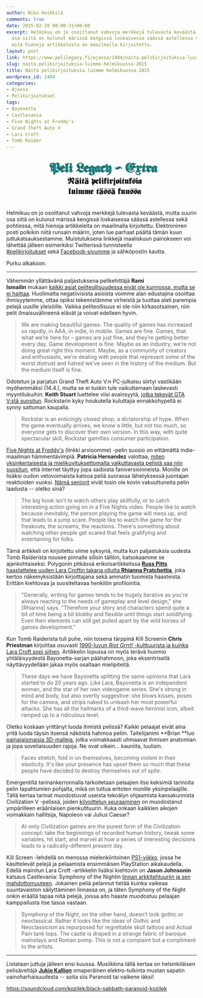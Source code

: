 ```yaml
---
author: Niko Heikkilä
comments: true
date: 2015-02-28 08:00:31+00:00
excerpt: Helmikuu on jo osoittanut vahvoja merkkejä tulevasta keväästä, mutta suurin
  osa siitä on kulunut märissä kengissä loskaisessa säässä astellessa sekä pohtiessa,
  mitä hienoja artikkeleita on maailmalla kirjoitettu.
layout: post
link: https://www.pelilegacy.fi/ajassa/1484/naita-pelikirjoituksia-luimme-helmikuussa-2015
slug: naita-pelikirjoituksia-luimme-helmikuussa-2015
title: Näitä pelikirjoituksia luimme helmikuussa 2015
wordpress_id: 1484
categories:
- Ajassa
- Pelikirjoitukset
tags:
- Bayonetta
- Castlevania
- Five Nights at Freddy's
- Grand Theft Auto V
- Lara Croft
- Tomb Raider
---
```


[![Näitä pelikirjoituksia luimme tässä kuussa](/uploads/2015/02/pelikirjoitukset.png)](/uploads/2015/02/pelikirjoitukset.png)

Helmikuu on jo osoittanut vahvoja merkkejä tulevasta keväästä, mutta suurin osa siitä on kulunut märissä kengissä loskaisessa säässä astellessa sekä pohtiessa, mitä hienoja artikkeleita on maailmalla kirjoitettu. Elektroninen posti polkikin niitä runsain määrin, joten lue parhaat päältä tämän kuun juttukatsauksestamme. Muistutuksena linkkejä maaliskuun painokseen voi lähettää jälleen esimerkiksi Twitterissä tunnisteella [#pelikirjoitukset](https://twitter.com/search?q=%23pelikirjoitukset) sekä [Facebook-sivumme](https://facebook.com/pelilegacy) ja sähköpostin kautta.

Purku alkakoon.



* * *



Vähemmän yllättävänä paljastuksena pelikehittäjä **Rami Ismailin** mukaan [kaikki asiat peliteollisuudessa eivät ole kunnossa, mutta se ei haittaa](http://ramiismail.com/2015/02/everything-is-not-fine-and-thats-fine/). Huolimatta negatiivisista asioista voimme alan edustajina osoittaa ihmisyytemme, ottaa opiksi tekemistämme virheistä ja tuottaa alati parempia pelejä uusille yleisöille. Vaikka peliteollisuus ei ole niin kirkasotsainen, niin pelit ilmaisuvälineenä elävät ja voivat edelleen hyvin.



<blockquote>We are making beautiful games. The quality of games has increased so rapidly, in AAA, in indie, in mobile. Games are fine. Games, that what we’re here for – games are just fine, and they’re getting better every day. Game development is fine. Maybe as an industry, we’re not doing great right this moment. Maybe, as a community of creators and enthusiasts, we’re dealing with people that represent some of the worst distrust and hatred we’ve seen in the history of the medium. But the medium itself is fine.</blockquote>



Odotetun ja parjatun Grand Theft Auto V:n PC-julkaisu siirtyi vastikään myöhemmäksi (14.4.), mutta se ei tuskin tule vaikuttamaan laskevasti myyntilukuihin. **Keith Stuart** luettelee viisi avainsyytä, [jotka tekevät GTA V:stä suositun](http://www.theguardian.com/technology/2015/feb/04/five-reasons-why-grand-theft-auto-v-has-sold-45m-copies). Rockstarin kyky houkutella kuluttajia ennakkohypellä ei synny sattuman kaupalla.



<blockquote>Rockstar is an enticingly closed shop; a dictatorship of hype. When the game eventually arrives, we know a little, but not too much, so everyone gets to discover their own version. In this way, with quite spectacular skill, Rockstar gamifies consumer participation.</blockquote>



[Five Nights at Freddy's](http://www.pelilegacy.fi/arvostelut/869/five-nights-at-freddys) (linkki arvioomme) -pelin suosio on eittämättä indie-maailman hämmentävimpiä. **Patricia Hernandez** valottaa, [miten yksinkertaisesta ja mielikuvituksettomalta vaikuttavasta pelistä saa niin suositun](http://kotaku.com/why-five-nights-at-freddys-is-so-popular-explained-1684275687), että internet täyttyy jopa sadoista faniversioinneista. Monille on lisäksi oudon vetovoimaista katsoa peliä suorassa lähetyksessä juontajan reaktioiden vuoksi. [Nämä seniorit](http://youtu.be/Y9t3Fgu3jHs) eivät tosin ole kovin vakuuttuneita pelin laadusta -- oletko sinä?



<blockquote>The big hook isn't to watch others play skillfully, or to catch interesting action going on in a Five Nights video. People like to watch because inevitably, the person playing the game will mess up, and that leads to a jump scare. People like to watch the game for the freakouts, the screams, the reactions. There's something about watching other people get scared that feels gratifying and entertaining for folks.</blockquote>



Tämä artikkeli on kirjoitettu viime syksynä, mutta kun paljastuksia uudesta Tomb Raiderista nousee pinnalle silloin tällöin, katsokaamme se ajankohtaiseksi. Polygonin pitkässä erikoisartikkelissa [**Russ Pitts** haastattelee uuden Lara Croftin takana ollutta **Rhianna Pratchettia**](http://www.polygon.com/features/2014/9/3/5850182/rhianna-pratchett-rise-of-the-tomb-raider), joka kertoo näkemyksistään kirjoittajana sekä ammatin tuomista haasteista. Erittäin kiehtovaa ja suositeltavaa henkilön profilointia.



<blockquote>"Generally, writing for games tends to be hugely iterative as you're always reacting to the needs of gameplay and level design," she [Rhianna] says. "Therefore your story and characters spend quite a bit of time being a bit blobby and flexible until things start solidifying. Even then elements can still get pulled apart by the wild horses of games development."</blockquote>



Kun Tomb Raiderista tuli puhe, niin toisena tärppinä Kill Screenin **Chris Priestman** kirjoittaa osuvasti [1990-luvun _Riot Grrrl!_ -kulttuurista ja kuinka Lara Croft sopi siihen](http://killscreendaily.com/articles/tomb-raider-and-riot-grrrl-feminism-90s/). Artikkelin lopussa on myös terävä huomio yhtäläisyydestä Bayonetta-sarjan päähahmoon, joka eksentrisellä näyttävyydellään jakaa myös osaltaan mielipiteitä.



<blockquote>These days we have Bayonetta splitting the same opinions that Lara started to do 20 years ago. Like Lara, Bayonetta is an independent woman, and the star of her own videogame series. She's strong in mind and body, but also overtly suggestive: she blows kisses, poses for the camera, and strips naked to unleash her most powerful attacks. She has all the hallmarks of a third-wave feminist icon, albeit ramped up to a ridiculous level.</blockquote>



Oletko koskaan yrittänyt luoda ihmistä pelissä? Kaikki pelaajat eivät aina yritä luoda täysin itsensä näköistä hahmoa peliin. Taitelijanimi **Brian **luo [painajaismaisia 3D-malleja](http://killscreendaily.com/articles/brian/), jotka voimakkaasti uhmaavat ihmisen anatomian ja jopa soveliaisuuden rajoja. Ne ovat oikein... kauniita, luulisin.



<blockquote>Faces stretch, fold in on themselves, becoming violent in their elasticity. It's like your presence has upset them so much that these people have decided to destroy themselves out of spite.</blockquote>



Emergentillä tarinankerronnalla tarkoitetaan pelaajien itse keksimiä tarinoita pelin tapahtumien pohjalta, mikä on tuttua eritoten monille yksinpelaajille. Tällä kertaa tarinat muodostuvat useista tekoälyn ohjaamista kansakunnista Civilization V -pelissä, joiden [kilvoittelun seuraaminen](http://www.rockpapershotgun.com/2015/02/20/civilization-streams-are-making-ai-fight/) on muodostanut ympärilleen eräänlaisen pienkulttuurin. Kuka onkaan kaikkien aikojen voimakkain hallitsija, Napoleon vai Julius Caesar?



<blockquote>AI-only Civilization games are the purest form of the Civilization concept: take the beginnings of recorded human history, tweak some variables, hit start, and marvel at how a series of interesting decisions leads to a radically-different present day.</blockquote>



Kill Screen -lehdellä on menossa mielenkiintoinen [PS1-viikko](http://killscreendaily.com/archive/tag/ps1-week/), jossa he käsittelevät pelejä ja pelaamista ensimmäisen PlayStation aikakaudella. Edellä mainitun Lara Croft -artikkelin lisäksi kiehtovin on **Jason Johnsonin** katsaus Castlevania: Symphony of the Nightin [linnan arkkitehtuuriin ja sen mahdottomuuteen](http://killscreendaily.com/articles/impossible-architecture-castlevania-symphony-night/). Jokainen peliä pelannut tietää kuinka vaikeaa suuntavaiston säilyttäminen linnassa on, ja täten Symphony of the Night onkin eräällä tapaa niitä pelejä, joissa aito haaste muodostuu pelaajan kamppailusta itse tasoa vastaan.



<blockquote>Symphony of the Night, on the other hand, doesn’t look gothic or neoclassical. Rather it looks like the ideas of Gothic and Neoclassicism as repurposed for regrettable skull tattoos and Actual Pain tank tops. The castle is draped in a strange fabric of baroque mainstays and Roman pomp. This is not a complaint but a compliment to the artists.</blockquote>





* * *



Listataan juttuja jälleen ensi kuussa. Musiikkina tällä kertaa on helsinkiläisen pelisäveltäjä [**Jukio Kallion**](https://soundcloud.com/kozilek) omaperäinen elektro-tulkinta mustan sapatin vainoharhaisuudesta -- soita siis Paranoid tai vaikene iäksi!

https://soundcloud.com/kozilek/black-sabbath-paranoid-kozilek
